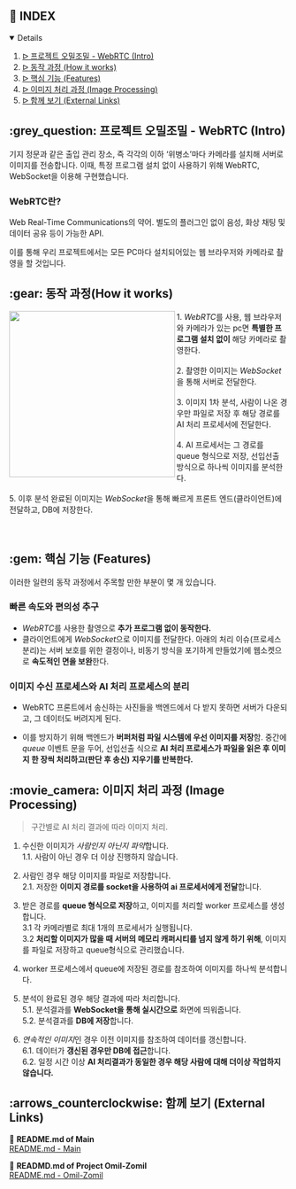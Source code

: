 ## :pencil: INDEX
<details open="open">
<ol>
<li><a href="#intro"> ᐅ  프로젝트 오밀조밀 - WebRTC (Intro)</a></li>
<li><a href="#mechanism"> ᐅ  동작 과정 (How it works)</a></li>
<li><a href="#features"> ᐅ  핵심 기능 (Features)</a></li>
<li><a href="#image-processing"> ᐅ  이미지 처리 과정 (Image Processing)</a></li>
<li><a href="#links"> ᐅ  함께 보기 (External Links)</a></li>
</ol>
</details>

<h2 id="intro"> :grey_question: 프로젝트 오밀조밀 - WebRTC (Intro)</h2>
기지 정문과 같은 출입 관리 장소, 즉 각각의 이하 ‘위병소’마다 카메라를 설치해 서버로 이미지를 전송합니다. 이때, 특정 프로그램 설치 없이 사용하기 위해 WebRTC, WebSocket을 이용해 구현했습니다.

### WebRTC란?
Web Real-Time Communications의 약어. 별도의 플러그인 없이 음성, 화상 채팅 및 데이터 공유 등이 가능한 API.

이를 통해 우리 프로젝트에서는 모든 PC마다 설치되어있는 웹 브라우저와 카메라로 촬영을 할 것입니다.

  
<h2 id="mechanism"> :gear: 동작 과정(How it works)</h2>
<img src="https://user-images.githubusercontent.com/59905641/198444532-6a9e04ca-22d7-4344-93df-5f3118bef4c1.png" align="left" width="300px" height="300px"/>
1. <i>WebRTC</i>를 사용, 웹 브라우저와 카메라가 있는 pc면 <b>특별한 프로그램 설치 없이</b> 해당 카메라로 촬영한다.<br></br>
2. 촬영한 이미지는 <i>WebSocket</i>을 통해 서버로 전달한다.<br><br/>
3. 이미지 1차 분석, 사람이 나온 경우만 파일로 저장 후 해당 경로를 AI 처리 프로세서에 전달한다.<br></br>
4. AI 프로세서는 그 경로를 queue 형식으로 저장, 선입선출 방식으로 하나씩 이미지를 분석한다.<br><br/>
5. 이후 분석 완료된 이미지는 <i>WebSocket</i>을 통해 빠르게 프론트 엔드(클라이언트)에 전달하고, DB에 저장한다.<br></br>

<br clear="left"/>

  
<h2 id="features"> :gem: 핵심 기능 (Features)</h2>

이러한 일련의 동작 과정에서 주목할 만한 부분이 몇 개 있습니다.

### 빠른 속도와 편의성 추구

- <i>WebRTC</i>를 사용한 촬영으로 <b>추가 프로그램 없이 동작한다.</b>
- 클라이언트에게 <i>WebSocket</i>으로 이미지를 전달한다. 아래의 처리 이슈(프로세스 분리)는 서버 보호를 위한 결정이나, 비동기 방식을 포기하게 만들었기에 웹소켓으로 <b>속도적인 면을 보완</b>한다.

 
### 이미지 수신 프로세스와 AI 처리 프로세스의 분리

- WebRTC 프론트에서 송신하는 사진들을 백엔드에서 다 받지 못하면 서버가 다운되고, 그 데이터도 버려지게 된다.

 - 이를 방지하기 위해 백엔드가 <b>버퍼처럼 파일 시스템에 우선 이미지를 저장</b>함. 중간에 <i>queue</i> 이벤트 문을 두어, 선입선출 식으로 <b>AI 처리 프로세스가 파일을 읽은 후 이미지 한 장씩 처리하고(판단 후 송신) 지우기를 반복한다.</b>

  
<h2 id="image-processing"> :movie_camera: 이미지 처리 과정 (Image Processing)</h2>

>구간별로 AI 처리 결과에 따라 이미지 처리.
  

1. 수신한 이미지가 <i>사람인지 아닌지 파악</i>합니다.  
   1.1. 사람이 아닌 경우 더 이상 진행하지 않습니다.


2. 사람인 경우 해당 이미지를 파일로 저장합니다.  
   2.1. 저장한 <b>이미지 경로를 socket을 사용하여 ai 프로세서에게 전달</b>합니다.
  
  
3. 받은 경로를 <b>queue 형식으로 저장</b>하고, 이미지를 처리할 worker 프로세스를 생성합니다.  
   3.1 각 카메라별로 최대 1개의 프로세서가 실행됩니다.  
   3.2 <b>처리할 이미지가 많을 때 서버의 메모리 캐퍼시티를 넘지 않게 하기 위해</b>, 이미지를 파일로 저장하고 queue형식으로 관리했습니다.
  

4. worker 프로세스에서 queue에 저장된 경로를 참조하여 이미지를 하나씩 분석합니다.


5. 분석이 완료된 경우 해당 결과에 따라 처리합니다.  
   5.1. 분석결과를 <b>WebSocket을 통해 실시간으로</b> 화면에 띄워줍니다.  
   5.2. 분석결과를 <b>DB에 저장</b>합니다.


6. <i>연속적인 이미지</i>인 경우 이전 이미지를 참조하여 데이터를 갱신합니다.  
   6.1. 데이터가 <b>갱신된 경우만 DB에 접근</b>합니다.  
   6.2. 일정 시간 이상 <b>AI 처리결과가 동일한 경우 해당 사람에 대해 더이상 작업하지 않습니다.</b>

<h2 id="links"> :arrows_counterclockwise: 함께 보기 (External Links)</h2>


:arrow_down_small: <b>README.md of Main</b><br>
[README.md - Main](https://github.com/osamhack2022-v2/WEB_CLOUD_OmilZomil_NAVYeffect/blob/main/README.md)

:arrow_down_small: <b>READMD.md of Project Omil-Zomil</b><br>
[README.md - Omil-Zomil](https://github.com/osamhack2022-v2/WEB_CLOUD_OmilZomil_NAVYeffect/blob/document/omilzomil/Readme.md)

